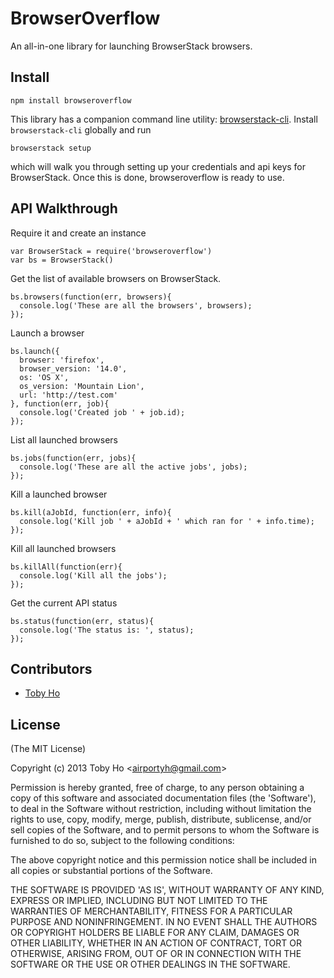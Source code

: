 BrowserOverflow
===============

An all-in-one library for launching BrowserStack browsers.

Install
-------

    npm install browseroverflow

This library has a companion command line utility: [browserstack-cli](https://github.com/airportyh/browserstack-cli). Install `browserstack-cli` globally and run

    browserstack setup

which will walk you through setting up your credentials and api keys for BrowserStack. Once this is done, browseroverflow is ready to use.

API Walkthrough
---------------

Require it and create an instance

    var BrowserStack = require('browseroverflow')
    var bs = BrowserStack()

Get the list of available browsers on BrowserStack.

    bs.browsers(function(err, browsers){
      console.log('These are all the browsers', browsers);
    });

Launch a browser

    bs.launch({
      browser: 'firefox', 
      browser_version: '14.0', 
      os: 'OS X',
      os_version: 'Mountain Lion',
      url: 'http://test.com'
    }, function(err, job){
      console.log('Created job ' + job.id);
    });

List all launched browsers

    bs.jobs(function(err, jobs){
      console.log('These are all the active jobs', jobs);
    });

Kill a launched browser

    bs.kill(aJobId, function(err, info){
      console.log('Kill job ' + aJobId + ' which ran for ' + info.time);
    });

Kill all launched browsers

    bs.killAll(function(err){
      console.log('Kill all the jobs');
    });

Get the current API status

    bs.status(function(err, status){
      console.log('The status is: ', status);
    });

Contributors
------------

* [Toby Ho](http://github.com/airportyh)

License
-------

(The MIT License)

Copyright (c) 2013 Toby Ho &lt;airportyh@gmail.com&gt;

Permission is hereby granted, free of charge, to any person obtaining a copy of this software and associated documentation files (the 'Software'), to deal in the Software without restriction, including without limitation the rights to use, copy, modify, merge, publish, distribute, sublicense, and/or sell copies of the Software, and to permit persons to whom the Software is furnished to do so, subject to the following conditions:

The above copyright notice and this permission notice shall be included in all copies or substantial portions of the Software.

THE SOFTWARE IS PROVIDED 'AS IS', WITHOUT WARRANTY OF ANY KIND, EXPRESS OR IMPLIED, INCLUDING BUT NOT LIMITED TO THE WARRANTIES OF MERCHANTABILITY, FITNESS FOR A PARTICULAR PURPOSE AND NONINFRINGEMENT. IN NO EVENT SHALL THE AUTHORS OR COPYRIGHT HOLDERS BE LIABLE FOR ANY CLAIM, DAMAGES OR OTHER LIABILITY, WHETHER IN AN ACTION OF CONTRACT, TORT OR OTHERWISE, ARISING FROM, OUT OF OR IN CONNECTION WITH THE SOFTWARE OR THE USE OR OTHER DEALINGS IN THE SOFTWARE.

